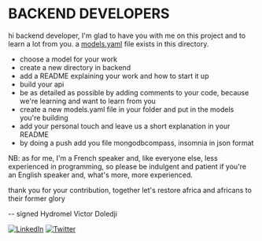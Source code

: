 # BACKEND DEVELOPERS

hi backend developer, I'm glad to have you with me on this project and to learn a lot from you.
a [models.yaml](.models.yaml) file exists in this directory.

- choose a model for your work
- create a new directory in backend
- add a README explaining your work and how to start it up
- build your api
- be as detailed as possible by adding comments to your code, because we're learning and want to learn from you
- create a new models.yaml file in your folder and put in the models you're building
- add your personal touch and leave us a short explanation in your README
- by doing a push add you file mongodbcompass, insomnia in json format

NB: as for me, I'm a French speaker and, like everyone else, less experienced in programming, so please be indulgent and patient if you're an English speaker and, what's more, more experienced.

thank you for your contribution, together let's restore africa and africans to their former glory

-- signed Hydromel Victor Doledji

[![LinkedIn](https://img.shields.io/badge/LinkedIn-Share-blue)](https://www.linkedin.com/in/hydromelvictor/)
[![Twitter](https://img.shields.io/twitter/url/http/shields.io.svg?style=social)](https://twitter.com/hydromelvictor)
